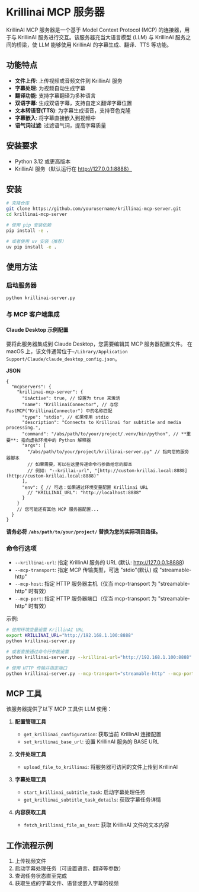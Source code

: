 # Krillinai MCP 服务器

KrillinAI MCP 服务器是一个基于 Model Context Protocol (MCP) 的连接器，用于与 KrillinAI 服务进行交互。该服务器充当大语言模型 (LLM) 与 KrillinAI 服务之间的桥梁，使 LLM 能够使用 KrillinAI 的字幕生成、翻译、TTS 等功能。

## 功能特点

- **文件上传**: 上传视频或音频文件到 KrillinAI 服务
- **字幕处理**: 为视频自动生成字幕
- **翻译功能**: 支持字幕翻译为多种语言
- **双语字幕**: 生成双语字幕，支持自定义翻译字幕位置
- **文本转语音(TTS)**: 为字幕生成语音，支持音色克隆
- **字幕嵌入**: 将字幕直接嵌入到视频中
- **语气词过滤**: 过滤语气词，提高字幕质量

## 安装要求

- Python 3.12 或更高版本
- KrillinAI 服务（默认运行在 http://127.0.0.1:8888）

## 安装

```bash
# 克隆仓库
git clone https://github.com/yourusername/krillinai-mcp-server.git
cd krillinai-mcp-server

# 使用 pip 安装依赖
pip install -e .

# 或者使用 uv 安装（推荐）
uv pip install -e .
```

## 使用方法

### 启动服务器

```bash
python krillinai-server.py
```

### 与 MCP 客户端集成

#### Claude Desktop 示例配置

要将此服务器集成到 Claude Desktop，您需要编辑其 MCP 服务器配置文件。 在 macOS 上，该文件通常位于`~/Library/Application Support/Claude/claude_desktop_config.json`。

**JSON**

```
{
  "mcpServers": {
    "krillinai-mcp-server": {
      "isActive": true, // 设置为 true 来激活
      "name": "KrillinaiConnector", // 与您 FastMCP("KrillinaiConnector") 中的名称匹配
      "type": "stdio", // 如果使用 stdio
      "description": "Connects to Krillinai for subtitle and media processing.",
      "command": "/abs/path/to/your/project/.venv/bin/python", // **重要**: 指向虚拟环境中的 Python 解释器
      "args": [
        "/abs/path/to/your/project/krillinai-server.py" // 指向您的服务器脚本
        // 如果需要，可以在这里传递命令行参数给您的脚本
        // 例如: "--krillai-url", "[http://custom-krillai.local:8888](http://custom-krillai.local:8888)"
      ],
      "env": { // 可选：如果通过环境变量配置 Krillinai URL
        // "KRILLINAI_URL": "http://localhost:8888"
      }
    }
    // 您可能还有其他 MCP 服务器配置...
  }
}
```

**请务必将** **`/abs/path/to/your/project/` 替换为您的实际项目路径。**

### 命令行选项

- `--krillinai-url`: 指定 KrillinAI 服务的 URL (默认: http://127.0.0.1:8888)
- `--mcp-transport`: 指定 MCP 传输类型，可选 "stdio"(默认) 或 "streamable-http"
- `--mcp-host`: 指定 HTTP 服务器主机（仅当 mcp-transport 为 "streamable-http" 时有效）
- `--mcp-port`: 指定 HTTP 服务器端口（仅当 mcp-transport 为 "streamable-http" 时有效）

示例:

```bash
# 使用环境变量设置 KrillinAI URL
export KRILLINAI_URL="http://192.168.1.100:8888"
python krillinai-server.py

# 或者直接通过命令行参数设置
python krillinai-server.py --krillinai-url="http://192.168.1.100:8888"

# 使用 HTTP 传输并指定端口
python krillinai-server.py --mcp-transport="streamable-http" --mcp-port=8001
```

## MCP 工具

该服务器提供了以下 MCP 工具供 LLM 使用：

1. **配置管理工具**

   - `get_krillinai_configuration`: 获取当前 KrillinAI 连接配置
   - `set_krillinai_base_url`: 设置 KrillinAI 服务的 BASE URL
2. **文件处理工具**

   - `upload_file_to_krillinai`: 将服务器可访问的文件上传到 KrillinAI
3. **字幕处理工具**

   - `start_krillinai_subtitle_task`: 启动字幕处理任务
   - `get_krillinai_subtitle_task_details`: 获取字幕任务详情
4. **内容获取工具**

   - `fetch_krillinai_file_as_text`: 获取 KrillinAI 文件的文本内容

## 工作流程示例

1. 上传视频文件
2. 启动字幕处理任务（可设置语言、翻译等参数）
3. 查询任务状态直至完成
4. 获取生成的字幕文件、语音或嵌入字幕的视频
